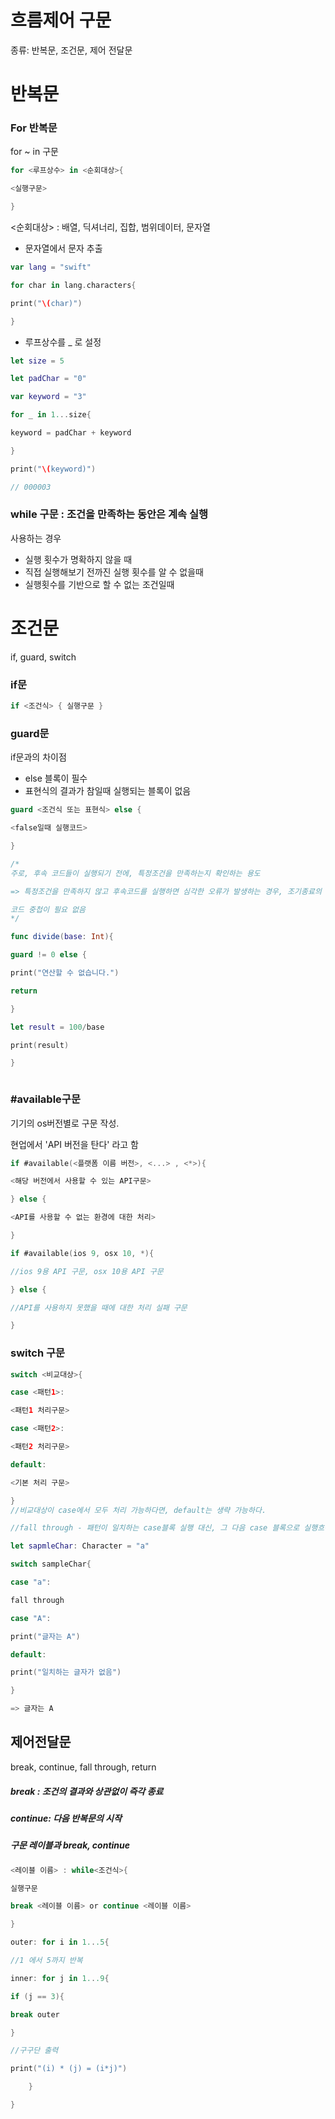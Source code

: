 # 흐름제어 구문

종류: 반복문, 조건문, 제어 전달문

 

# 반복문

### For 반복문

for ~ in 구문

```swift
for <루프상수> in <순회대상>{

<실행구문>

}
```

<순회대상> : 배열, 딕셔너리, 집합, 범위데이터, 문자열

 

- 문자열에서 문자 추출

```swift
var lang = "swift"

for char in lang.characters{

print("\(char)")

}
```

 

- 루프상수를 _ 로 설정

```swift
let size = 5

let padChar = "0"

var keyword = "3"

for _ in 1...size{

keyword = padChar + keyword

}

print("\(keyword)")

// 000003
```

### while 구문 : 조건을 만족하는 동안은 계속 실행

사용하는 경우

- 실행 횟수가 명확하지 않을 때
- 직접 실행해보기 전까진 실행 횟수를 알 수 없을때
- 실행횟수를 기반으로 할 수 없는 조건일때

 

 

# 조건문

if, guard, switch

### if문

```swift
if <조건식> { 실행구문 }
```

 

### guard문

if문과의 차이점

- else 블록이 필수
- 표현식의 결과가 참일때 실행되는 블록이 없음

```swift
guard <조건식 또는 표현식> else {

<false일때 실행코드>

}

/*
주로, 후속 코드들이 실행되기 전에, 특정조건을 만족하는지 확인하는 용도

=> 특정조건을 만족하지 않고 후속코드를 실행하면 심각한 오류가 발생하는 경우, 조기종료의 목적으로 이용

코드 중첩이 필요 없음
*/

func divide(base: Int){

guard != 0 else {

print("연산할 수 없습니다.")

return

}

let result = 100/base

print(result)

}



```

 

### #available구문

기기의 os버전별로 구문 작성.

현업에서 'API 버전을 탄다' 라고 함

```swift
if #available(<플랫폼 이름 버전>, <...> , <*>){

<해당 버전에서 사용할 수 있는 API구문>

} else {

<API를 사용할 수 없는 환경에 대한 처리>

}

if #available(ios 9, osx 10, *){

//ios 9용 API 구문, osx 10용 API 구문

} else {

//API를 사용하지 못했을 때에 대한 처리 실패 구문

}
```

### switch 구문

```swift
switch <비교대상>{

case <패턴1>:

<패턴1 처리구문>

case <패턴2>:

<패턴2 처리구문>

default:

<기본 처리 구문>

}
//비교대상이 case에서 모두 처리 가능하다면, default는 생략 가능하다.

//fall through - 패턴이 일치하는 case블록 실행 대신, 그 다음 case 블록으로 실행흐름 전달

let sapmleChar: Character = "a"

switch sampleChar{

case "a":

fall through

case "A":

print("글자는 A")

default:

print("일치하는 글자가 없음")

}

=> 글자는 A

```



## 제어전달문

break, continue, fall through, return

##### break : 조건의 결과와 상관없이 즉각 종료

##### continue: 다음 반복문의 시작

##### 구문 레이블과 break, continue

```swift
<레이블 이름> : while<조건식>{

실행구문

break <레이블 이름> or continue <레이블 이름>

}

outer: for i in 1...5{

//1 에서 5까지 반복

inner: for j in 1...9{

if (j == 3){

break outer

}

//구구단 출력

print("(i) * (j) = (i*j)")

	}

}

```

 

 

 